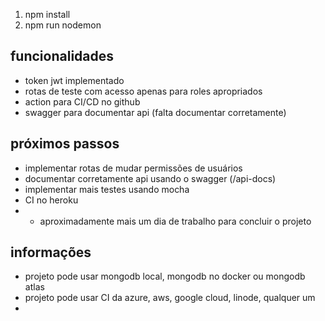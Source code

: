1. npm install
2. npm run nodemon


## funcionalidades
- token jwt implementado
- rotas de teste com acesso apenas para roles apropriados
- action para CI/CD no github
- swagger para documentar api (falta documentar corretamente)

## próximos passos
- implementar rotas de mudar permissões de usuários
- documentar corretamente api usando o swagger (/api-docs)
- implementar mais testes usando mocha
- CI no heroku
- - aproximadamente mais um dia de trabalho para concluir o projeto

## informações
- projeto pode usar mongodb local, mongodb no docker ou mongodb atlas
- projeto pode usar CI da azure, aws, google cloud, linode, qualquer um
- 